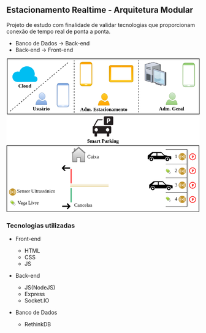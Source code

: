 ## Estacionamento Realtime - Arquitetura Modular

Projeto de estudo com finalidade de validar tecnologias que proporcionam conexão de tempo real de ponta a ponta.

* Banco de Dados -> Back-end
* Back-end -> Front-end

![img](https://raw.githubusercontent.com/douglaszuqueto/estacionamento/master/.github/diagrama.png)

### Tecnologias utilizadas

* Front-end
  * HTML
  * CSS
  * JS
* Back-end
  * JS(NodeJS)
  * Express
  * Socket.IO

* Banco de Dados
  * RethinkDB

